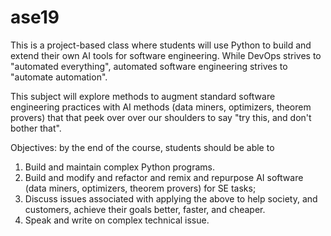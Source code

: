 # ase19


This is a project-based class where students will use Python to build and extend their own AI tools for software engineering. While DevOps strives to "automated everything", automated software engineering strives to "automate automation". 

This subject will explore methods to augment standard software engineering practices with AI methods (data miners,  optimizers, theorem provers) that that peek over over our shoulders to say "try this, and don't bother  that".  

Objectives: by the end of the course, students should be able to

1. Build and maintain complex Python programs.
2. Build and modify and refactor and remix and repurpose AI software (data miners, optimizers, theorem provers) for SE tasks;
3. Discuss issues associated with applying the above to help society, and customers, achieve their goals better, faster, and cheaper.
4. Speak and write on complex technical issue.
